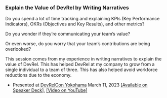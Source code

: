 ### Explain the Value of DevRel by Writing Narratives

Do you spend a lot of time tracking and explaining KPIs (Key Performance Indicators), OKRs (Objectives and Key Results), and other metrics?

Do you wonder if they’re communicating your team’s value?

Or even worse, do you worry that your team’s contributions are being overlooked?

This session comes from my experience in writing narratives to explain the value of DevRel. This has helped DevRel at my company to grow from a single individual to a team of three. This has also helped avoid workforce reductions due to the economy.

- Presented at [DevRelCon Yokohama](https://yokohama-2023.devrelcon.dev/) March 11, 2023 [[Available on Speaker Deck]](https://speakerdeck.com/devwiththehair/explain-the-value-of-devrel-by-writing-narratives), [[Video on YouTube]](https://www.youtube.com/watch?v=XduTid5HMGQ)
